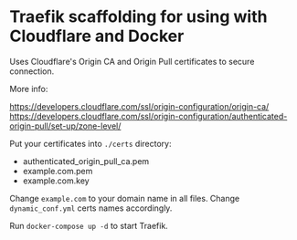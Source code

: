 # Traefik scaffolding for using with Cloudflare and Docker

Uses Cloudflare's Origin CA and Origin Pull certificates to secure connection.

More info:

https://developers.cloudflare.com/ssl/origin-configuration/origin-ca/
https://developers.cloudflare.com/ssl/origin-configuration/authenticated-origin-pull/set-up/zone-level/

Put your certificates into `./certs` directory:

- authenticated_origin_pull_ca.pem
- example.com.pem
- example.com.key

Change `example.com` to your domain name in all files.
Change `dynamic_conf.yml` certs names accordingly.

Run `docker-compose up -d` to start Traefik.

